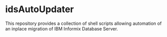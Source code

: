 # idsAutoUpdater
This repository provides a collection of shell scripts allowing automation of an inplace migration of IBM Informix Database Server.

